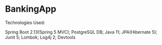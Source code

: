 # BankingApp



Technologies Used:

Spring Boot 2.13(Spring 5 MVC);
PostgreSQL DB;
Java 11;
JPA(Hibernate 5);
Junit 5;
Lombok;
Log4j 2;
Devtools
